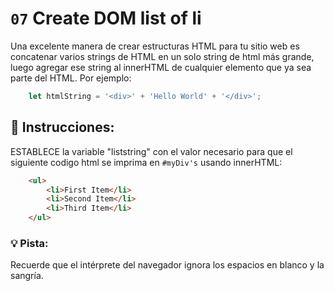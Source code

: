 # `07` Create DOM list of li

Una excelente manera de crear estructuras HTML para tu sitio web es concatenar varios strings de HTML en un solo string de html más grande, luego agregar ese string al innerHTML de cualquier elemento que ya sea parte del HTML. Por ejemplo:
```js
    let htmlString = '<div>' + 'Hello World' + '</div>';
```
## 📝 Instrucciones:

ESTABLECE la variable "liststring" con el valor necesario para que el siguiente codigo html se imprima en `#myDiv's` usando innerHTML:

```html
    <ul>
        <li>First Item</li>
        <li>Second Item</li>
        <li>Third Item</li>
    </ul>
```
### 💡 Pista:
Recuerde que el intérprete del navegador ignora los espacios en blanco y la sangría.